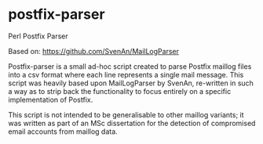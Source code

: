 # postfix-parser
Perl Postfix Parser

Based on: https://github.com/SvenAn/MailLogParser

Postfix-parser is a small ad-hoc script created to parse Postfix maillog files into a csv format where each line represents a single mail message. This script was heavily based upon MailLogParser by SvenAn, re-written in such a way as to strip back the functionality to focus entirely on a specific implementation of Postfix.

This script is not intended to be generalisable to other maillog variants; it was written as part of an MSc dissertation for the detection of compromised email accounts from maillog data.

